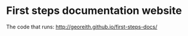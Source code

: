# First steps documentation website

The code that runs: http://georeith.github.io/first-steps-docs/
